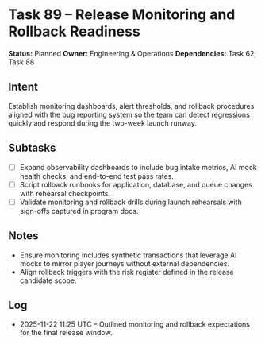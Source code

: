 # Task 89 – Release Monitoring and Rollback Readiness

**Status:** Planned
**Owner:** Engineering & Operations
**Dependencies:** Task 62, Task 88

## Intent
Establish monitoring dashboards, alert thresholds, and rollback procedures aligned with the bug reporting system so the team can detect regressions quickly and respond during the two-week launch runway.

## Subtasks
- [ ] Expand observability dashboards to include bug intake metrics, AI mock health checks, and end-to-end test pass rates.
- [ ] Script rollback runbooks for application, database, and queue changes with rehearsal checkpoints.
- [ ] Validate monitoring and rollback drills during launch rehearsals with sign-offs captured in program docs.

## Notes
- Ensure monitoring includes synthetic transactions that leverage AI mocks to mirror player journeys without external dependencies.
- Align rollback triggers with the risk register defined in the release candidate scope.

## Log
- 2025-11-22 11:25 UTC – Outlined monitoring and rollback expectations for the final release window.
